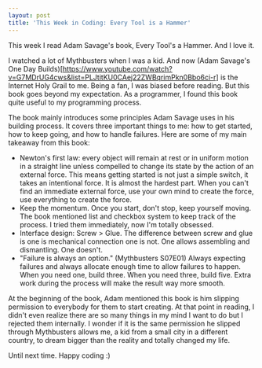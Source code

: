 ```yaml
---
layout: post
title: 'This Week in Coding: Every Tool is a Hammer' 
---
```


This week I read Adam Savage's book, Every Tool's a Hammer. And I love it. 

I watched a lot of Mythbusters when I was a kid. And now (Adam Savage's One Day Builds)[https://www.youtube.com/watch?v=G7MDrUG4cws&list=PLJtitKU0CAej22ZWBqrimPkn0Bbo6ci-r] is the Internet Holy Grail to me. Being a fan, I was biased before reading. But this book goes beyond my expectation. As a programmer, I found this book quite useful to my programming process. 

The book mainly introduces some principles Adam Savage uses in his building process. It covers three important things to me: how to get started, how to keep going, and how to handle failures. Here are some of my main takeaway from this book: 

- Newton's first law: every object will remain at rest or in uniform motion in a straight line unless compelled to change its state by the action of an external force. This means getting started is not just a simple switch, it takes an intentional force. It is almost the hardest part. When you can't find an immediate external force, use your own mind to create the force, use everything to create the force.
- Keep the momentum. Once you start, don't stop, keep yourself moving. The book mentioned list and checkbox system to keep track of the process. I tried them immediately, now I'm totally obsessed.
- Interface design: Screw > Glue. The difference between screw and glue is one is mechanical connection one is not. One allows assembling and dismantling. One doesn't.
- "Failure is always an option." (Mythbusters S07E01) Always expecting failures and always allocate enough time to allow failures to happen. When you need one, build three. When you need three, build five. Extra work during the process will make the result way more smooth.

At the beginning of the book, Adam mentioned this book is him slipping permission to everybody for them to start creating. At that point in reading, I didn't even realize there are so many things in my mind I want to do but I rejected them internally. I wonder if it is the same permission he slipped through Mythbusters allows me, a kid from a small city in a different country, to dream bigger than the reality and totally changed my life. 

Until next time. Happy coding :)



